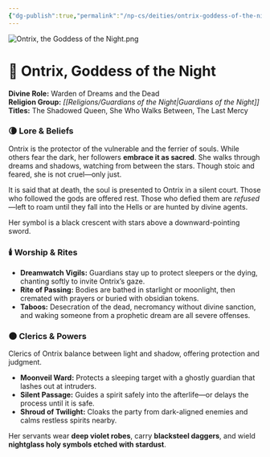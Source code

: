 ```yaml
---
{"dg-publish":true,"permalink":"/np-cs/deities/ontrix-goddess-of-the-night/","tags":["NPC","Deity"]}
---
```


![Ontrix, the Goddess of the Night.png](/img/user/zAssets/Ontrix,%20the%20Goddess%20of%20the%20Night.png)
# 🌙 **Ontrix, Goddess of the Night**

**Divine Role:** Warden of Dreams and the Dead  
**Religion Group:** *[[Religions/Guardians of the Night\|Guardians of the Night]]*  
**Titles:** The Shadowed Queen, She Who Walks Between, The Last Mercy

### 🌘 Lore & Beliefs

Ontrix is the protector of the vulnerable and the ferrier of souls. While others fear the dark, her followers **embrace it as sacred**. She walks through dreams and shadows, watching from between the stars. Though stoic and feared, she is not cruel—only just.

It is said that at death, the soul is presented to Ontrix in a silent court. Those who followed the gods are offered rest. Those who defied them are _refused_—left to roam until they fall into the Hells or are hunted by divine agents.

Her symbol is a black crescent with stars above a downward-pointing sword.

### 🕯️ Worship & Rites

- **Dreamwatch Vigils:** Guardians stay up to protect sleepers or the dying, chanting softly to invite Ontrix’s gaze.
- **Rite of Passing:** Bodies are bathed in starlight or moonlight, then cremated with prayers or buried with obsidian tokens.
- **Taboos:** Desecration of the dead, necromancy without divine sanction, and waking someone from a prophetic dream are all severe offenses.

### 🌑 Clerics & Powers

Clerics of Ontrix balance between light and shadow, offering protection and judgment.

- **Moonveil Ward:** Protects a sleeping target with a ghostly guardian that lashes out at intruders.
- **Silent Passage:** Guides a spirit safely into the afterlife—or delays the process until it is safe.
- **Shroud of Twilight:** Cloaks the party from dark-aligned enemies and calms restless spirits nearby.

Her servants wear **deep violet robes**, carry **blacksteel daggers**, and wield **nightglass holy symbols etched with stardust**.